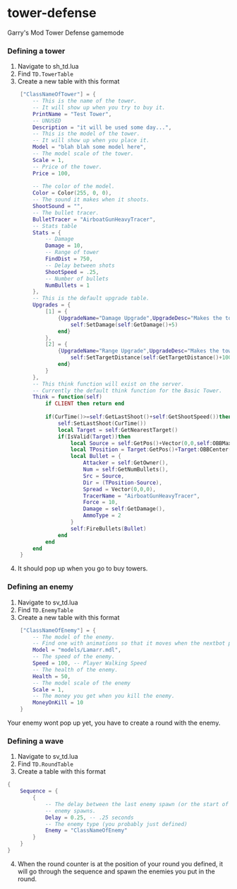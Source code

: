 # tower-defense
Garry's Mod Tower Defense gamemode

### Defining a tower
1. Navigate to sh_td.lua
2. Find `TD.TowerTable`
3. Create a new table with this format
```lua
	["ClassNameOfTower"] = {
		-- This is the name of the tower.
		-- It will show up when you try to buy it.
		PrintName = "Test Tower",
		-- UNUSED
		Description = "it will be used some day...",
		-- This is the model of the tower.
		-- It will show up when you place it.
		Model = "blah blah some model here",
		-- The model scale of the tower.
		Scale = 1,
		-- Price of the tower.
		Price = 100,
		
		-- The color of the model.
		Color = Color(255, 0, 0),
		-- The sound it makes when it shoots.
		ShootSound = "",
		-- The bullet tracer.
		BulletTracer = "AirboatGunHeavyTracer",
		-- Stats table
		Stats = {
			-- Damage
			Damage = 10,
			-- Range of tower
			FindDist = 750,
			-- Delay between shots
			ShootSpeed = .25,
			-- Number of bullets
			NumBullets = 1
		},
		-- This is the default upgrade table.
		Upgrades = {
			[1] = {
				{UpgradeName="Damage Upgrade",UpgradeDesc="Makes the tower a bit stronger.",UpgradePrice=100,UpgradeCallback=function(self)
					self:SetDamage(self:GetDamage()+5)
				end}
			},
			[2] = {
				{UpgradeName="Range Upgrade",UpgradeDesc="Makes the tower see a bit farther.",UpgradePrice=75,UpgradeCallback=function(self)
					self:SetTargetDistance(self:GetTargetDistance()+100)
				end}
			}
		},
		-- This think function will exist on the server.
		-- Currently the default think function for the Basic Tower.
		Think = function(self)
			if CLIENT then return end
			
			if(CurTime()>=self:GetLastShoot()+self:GetShootSpeed())then
				self:SetLastShoot(CurTime())
				local Target = self:GetNearestTarget()
				if(IsValid(Target))then
					local Source = self:GetPos()+Vector(0,0,self:OBBMaxs().z/2)
					local TPosition = Target:GetPos()+Target:OBBCenter()
					local Bullet = {
						Attacker = self:GetOwner(),
						Num = self:GetNumBullets(),
						Src = Source,
						Dir = (TPosition-Source),
						Spread = Vector(0,0,0),
						TracerName = "AirboatGunHeavyTracer",
						Force = 10,
						Damage = self:GetDamage(),
						AmmoType = 2
					}
					self:FireBullets(Bullet)
				end
			end
		end
	}
```
4. It should pop up when you go to buy towers.

### Defining an enemy
1. Navigate to sv_td.lua
2. Find `TD.EnemyTable`
3. Create a new table with this format
```lua
	["ClassNameOfEnemy"] = {
		-- The model of the enemy.
		-- Find one with animations so that it moves when the nextbot pathfinds to the next point.
		Model = "models/Lamarr.mdl",
		-- The speed of the enemy.
		Speed = 100, -- Player Walking Speed
		-- The health of the enemy.
		Health = 50,
		-- The model scale of the enemy
		Scale = 1,
		-- The money you get when you kill the enemy.
		MoneyOnKill = 10
	}
```
Your enemy wont pop up yet, you have to create a round with the enemy.

### Defining a wave
1. Navigate to sv_td.lua
2. Find `TD.RoundTable`
3. Create a table with this format
```lua
{
	Sequence = {
		{
			-- The delay between the last enemy spawn (or the start of the round) and the time which this
			-- enemy spawns.
			Delay = 0.25, -- .25 seconds
			-- The enemy type (you probably just defined)
			Enemy = "ClassNameOfEnemy"
		}
	}
}
```
4. When the round counter is at the position of your round you defined, it will go through the sequence and spawn the enemies you put in the round.
